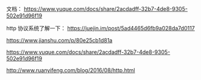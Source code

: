 

文档：
https://www.yuque.com/docs/share/2acdadff-32b7-4de8-9305-502e91d96f19




http 协议系统了解一下：
https://juejin.im/post/5ad4465d6fb9a028da7d0117

https://www.jianshu.com/p/80e25cb1d81a

https://www.yuque.com/docs/share/2acdadff-32b7-4de8-9305-502e91d96f19

http://www.ruanyifeng.com/blog/2016/08/http.html